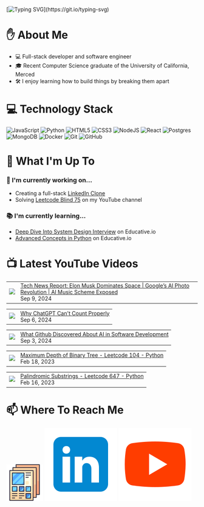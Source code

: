 [![Typing SVG](https://readme-typing-svg.herokuapp.com?font=Fira+Code&pause=1000&color=16C300&width=435&lines=%F0%9F%91%8B+Hi+there!+I'm+Ryo.)](https://git.io/typing-svg)

# :raised_hand: About Me
* 💻 Full-stack developer and software engineer
* 🎓 Recent Computer Science graduate of the University of California, Merced
* 🛠️ I enjoy learning how to build things by breaking them apart

# 💻 Technology Stack
![JavaScript](https://img.shields.io/badge/javascript-%23323330.svg?style=for-the-badge&logo=javascript&logoColor=%23F7DF1E)
![Python](https://img.shields.io/badge/python-3670A0?style=for-the-badge&logo=python&logoColor=ffdd54)
![HTML5](https://img.shields.io/badge/html5-%23E34F26.svg?style=for-the-badge&logo=html5&logoColor=white)
![CSS3](https://img.shields.io/badge/css3-%231572B6.svg?style=for-the-badge&logo=css3&logoColor=white)
![NodeJS](https://img.shields.io/badge/node.js-6DA55F?style=for-the-badge&logo=node.js&logoColor=white)
![React](https://img.shields.io/badge/react-%2320232a.svg?style=for-the-badge&logo=react&logoColor=%2361DAFB)
![Postgres](https://img.shields.io/badge/postgres-%23316192.svg?style=for-the-badge&logo=postgresql&logoColor=white)
![MongoDB](https://img.shields.io/badge/MongoDB-%234ea94b.svg?style=for-the-badge&logo=mongodb&logoColor=white)
![Docker](https://img.shields.io/badge/docker-%230db7ed.svg?style=for-the-badge&logo=docker&logoColor=white)
![Git](https://img.shields.io/badge/git-%23F05033.svg?style=for-the-badge&logo=git&logoColor=white)
![GitHub](https://img.shields.io/badge/github-%23121011.svg?style=for-the-badge&logo=github&logoColor=white)

# :telescope: What I'm Up To
### :wrench: I'm currently working on...
* Creating a full-stack <a href="https://github.com/ryowright/LinkedIn-Clone" target="_blank" rel="noopener noreferrer">LinkedIn Clone</a>
* Solving <a href="https://www.youtube.com/playlist?list=PLON94Wn6Xl0EbvchLmiifLGOiQ2TP0dcr" target="_blank" rel="noopener noreferrer">Leetcode Blind 75</a> on my YouTube channel
### :books: I'm currently learning...
* <a href="https://www.educative.io/path/deep-dive-into-system-design-interview" target="_blank" rel="noopener noreferrer">Deep Dive Into System Design Interview</a> on Educative.io
* <a href="https://www.educative.io/module/advanced-concepts-in-python" target="_blank" rel="noopener noreferrer">Advanced Concepts in Python</a> on Educative.io

# 📺 Latest YouTube Videos
<!-- BLOG-POST-LIST:START --><table><tr><td><a href="https://www.youtube.com/watch?v=-jw3xrm2rx4"><img width="140px" src="https://i.ytimg.com/vi/-jw3xrm2rx4/mqdefault.jpg"></a></td>
<td><a href="https://www.youtube.com/watch?v=-jw3xrm2rx4">Tech News Report: Elon Musk Dominates Space | Google’s AI Photo Revolution | AI Music Scheme Exposed</a><br/>Sep 9, 2024</td></tr></table>
<table><tr><td><a href="https://www.youtube.com/watch?v=4ObRFBg2sNg"><img width="140px" src="https://i.ytimg.com/vi/4ObRFBg2sNg/mqdefault.jpg"></a></td>
<td><a href="https://www.youtube.com/watch?v=4ObRFBg2sNg">Why ChatGPT Can&#39;t Count Properly</a><br/>Sep 6, 2024</td></tr></table>
<table><tr><td><a href="https://www.youtube.com/watch?v=p_pD4YH3X9s"><img width="140px" src="https://i.ytimg.com/vi/p_pD4YH3X9s/mqdefault.jpg"></a></td>
<td><a href="https://www.youtube.com/watch?v=p_pD4YH3X9s">What Github Discovered About AI in Software Development</a><br/>Sep 3, 2024</td></tr></table>
<table><tr><td><a href="https://www.youtube.com/watch?v=ioHWOb8njDo"><img width="140px" src="https://i.ytimg.com/vi/ioHWOb8njDo/mqdefault.jpg"></a></td>
<td><a href="https://www.youtube.com/watch?v=ioHWOb8njDo">Maximum Depth of Binary Tree - Leetcode 104 - Python</a><br/>Feb 18, 2023</td></tr></table>
<table><tr><td><a href="https://www.youtube.com/watch?v=yzfpdUs4Yk0"><img width="140px" src="https://i.ytimg.com/vi/yzfpdUs4Yk0/mqdefault.jpg"></a></td>
<td><a href="https://www.youtube.com/watch?v=yzfpdUs4Yk0">Palindromic Substrings - Leetcode 647 - Python</a><br/>Feb 16, 2023</td></tr></table>
<!-- BLOG-POST-LIST:END -->

# 📫 Where To Reach Me
![]()<a href="https://ryowright.github.io/MyPortfolio/" target="_blank" rel="noopener noreferrer"><img src="./portfolioicon.png" alt="Portfolio Icon"></a>
![]()<a href="https://www.linkedin.com/in/ryo-wright/" target="_blank" rel="noopener noreferrer"><img src="./linkedinicon.svg" alt="LinkeIn Icon"></a>
![]()<a href="https://www.youtube.com/@SWEwithRyo" target="_blank" rel="noopener noreferrer"><img src="./youtubeicon.svg" alt="YouTube Icon"></a>
